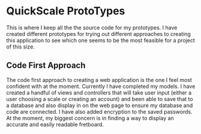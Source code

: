 # QuickScale ProtoTypes
This is where I keep all the the source code for my prototypes. I have created different prototypes for trying out different approaches to creating this application to see which one seems to be the most feasible for a project of this size.

## Code First Approach
The code first approach to creating a web application is the one I feel most confident with at the moment. Currently I have completed my models. I have created a handful of views and controllers that will take user input (either a user choosing a scale or creating an account) and been able to save that to a database and also display in on the web page to ensure my database and code are connected. I have also added encryption to the saved passwords. At the moment, my biggest concern is in finding a way to display an accurate and easily readable fretboard. 
